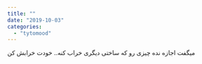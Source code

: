 ```yaml
---
title: ""
date: "2019-10-03"
categories: 
  - "tytomood"
---
```


میگفت اجازه نده چیزی رو که ساختی دیگری خراب کنه.. خودت خرابش کن
